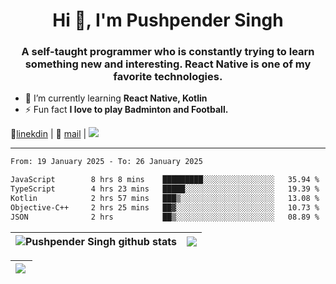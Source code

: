 <h1 align="center">Hi 👋, I'm Pushpender Singh</h1>
<h3 align="center">A self-taught programmer who is constantly trying to learn something new and interesting. React Native is one of my favorite technologies.</h3>

- 🌱 I’m currently learning **React Native, Kotlin**
- ⚡ Fun fact **I love to play Badminton and Football.**

👔[linekdin](https://www.linkedin.com/in/pushpender-singh-240061202/) | 📧 [mail](mailto:pushpendersingh694@gmail.com) | 
<a href="https://github.com/pushpender-singh-ap/pushpender-singh-ap">
    <img src="https://komarev.com/ghpvc/?username=pushpender-singh-ap&style=for-the-badge">
</a>


---

<!--START_SECTION:waka-->

```txt
From: 19 January 2025 - To: 26 January 2025

JavaScript        8 hrs 8 mins    █████████░░░░░░░░░░░░░░░░   35.94 %
TypeScript        4 hrs 23 mins   █████░░░░░░░░░░░░░░░░░░░░   19.39 %
Kotlin            2 hrs 57 mins   ███▒░░░░░░░░░░░░░░░░░░░░░   13.08 %
Objective-C++     2 hrs 25 mins   ██▓░░░░░░░░░░░░░░░░░░░░░░   10.73 %
JSON              2 hrs           ██▒░░░░░░░░░░░░░░░░░░░░░░   08.89 %
```

<!--END_SECTION:waka-->


| <a><img align="center" src="https://github-readme-stats-iota-ecru-15.vercel.app/api?username=pushpender-singh-ap&show_icons=true&include_all_commits=true&theme=buefy&hide_border=true" alt="Pushpender Singh github stats" /></a> | <a><img align="center" src="https://github-readme-stats-iota-ecru-15.vercel.app/api/top-langs/?username=pushpender-singh-ap&layout=compact&theme=buefy&hide_border=true" /></a> |
| ------------- | ------------- |

| <a> <img align="left" src="https://github-readme-streak-stats.herokuapp.com/?user=pushpender-singh-ap" /></br> </a> |
| ------------- |
